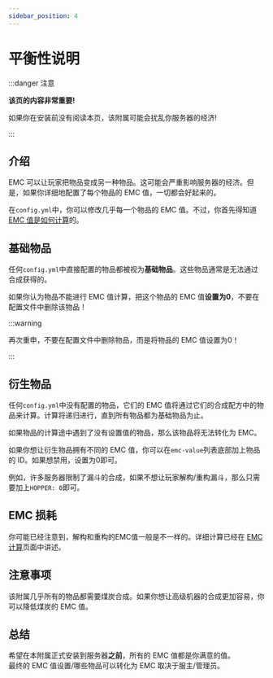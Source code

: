 ```yaml
---
sidebar_position: 4
---
```


# 平衡性说明

:::danger 注意

**该页的内容非常重要!**

如果你在安装前没有阅读本页，该附属可能会扰乱你服务器的经济!

:::

## 介绍

EMC 可以让玩家把物品变成另一种物品。这可能会严重影响服务器的经济。但是，如果你详细地配置了每个物品的 EMC 值，一切都会好起来的。

在`config.yml`中，你可以修改几乎每一个物品的 EMC 值。不过，你首先得知道 [EMC 值是如何计算](./emc-calculations)的。

## 基础物品

任何`config.yml`中直接配置的物品都被视为**基础物品**。这些物品通常是无法通过合成获得的。

如果你认为物品不能进行 EMC 值计算，把这个物品的 EMC 值**设置为0**，不要在配置文件中删除该物品！

:::warning

再次重申，不要在配置文件中删除物品，而是将物品的 EMC 值设置为0！

:::

## 衍生物品

任何`config.yml`中没有配置的物品，它们的 EMC 值将通过它们的合成配方中的物品来计算。计算将递归进行，直到所有物品都为基础物品为止。

如果物品的计算途中遇到了没有设置值的物品，那么该物品将无法转化为 EMC。

如果你想让衍生物品拥有不同的 EMC 值，你可以在`emc-value`列表底部加上物品的 ID。如果想禁用，设置为0即可。

例如，许多服务器限制了漏斗的合成，如果不想让玩家解构/重构漏斗，那么只需要加上`HOPPER: 0`即可。

## EMC 损耗

你可能已经注意到，解构和重构的EMC值一般是不一样的。详细计算已经在 [EMC 计算](./emc-calculations)页面中讲述。

## 注意事项

该附属几乎所有的物品都需要煤炭合成。如果你想让高级机器的合成更加容易，你可以降低煤炭的 EMC 值。

## 总结

希望在本附属正式安装到服务器**之前**，所有的 EMC 值都是你满意的值。  
最终的 EMC 值设置/哪些物品可以转化为 EMC 取决于服主/管理员。
